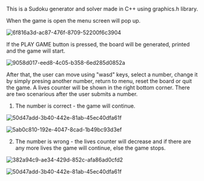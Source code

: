 This is a Sudoku generator and solver made in C++ using graphics.h library.

When the game is open the menu screen will pop up.

![6f816a3d-ac87-476f-8709-52200f6c3904](https://user-images.githubusercontent.com/118437095/223203168-60cca82a-382f-4d9a-98b7-18e529f2f289.jpg)

If the PLAY GAME button is pressed, the board will be generated, printed and the game will start.

![9058d017-eed8-4c05-b358-6ed285d0852a](https://user-images.githubusercontent.com/118437095/223205362-f92061e7-c2bb-4048-9e50-ebabc9d14abd.jpg)

After that, the user can move using "wasd" keys, select a number, change it by simply presing another number, return to menu, reset the board or quit the game. A lives counter will be shown in the right bottom corner. There are two scenarious after the user submits a number. 

   1. The number is correct - the game will continue.
   
![50d47add-3b40-442e-81ab-45ec40dfa61f](https://user-images.githubusercontent.com/118437095/223247555-200e210d-e0b2-4cab-ab84-c58998d556c4.jpg)

![5ab0c810-192e-4047-8cad-1b49bc93d3ef](https://user-images.githubusercontent.com/118437095/223247965-eff940b5-2609-47b9-8b4a-78f89c561aa3.jpg)

  
   2. The number is wrong - the lives counter will decrease and if there are any more lives the game will continue,                                else the game stops.
   
  ![382a94c9-ae34-429d-852c-afa86ad0cfd2](https://user-images.githubusercontent.com/118437095/223246133-a82fb050-b9d7-4e4c-a458-7bcc7a36d9c6.jpg)
  
 ![50d47add-3b40-442e-81ab-45ec40dfa61f](https://user-images.githubusercontent.com/118437095/223246449-55e27738-91b3-4cd8-8198-772047249f0e.jpg)
